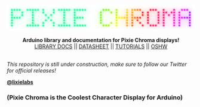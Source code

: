 <img src="extras/img/logo_dot_matrix.png">
<p align="center">
  <b>Arduino library and documentation for Pixie Chroma displays!</b><br>
  <a href="https://connornishijima.github.io/Pixie_Chroma/#docs">LIBRARY DOCS</a> ||
  <a href="https://connornishijima.github.io/Pixie_Chroma/#datasheet">DATASHEET</a> ||
  <a href="https://connornishijima.github.io/Pixie_Chroma/#tutorials">TUTORIALS</a> ||
  <a href="https://connornishijima.github.io/Pixie_Chroma/#oshw">OSHW</a>
  <br><br>
</p>

*This repository is still under construction, make sure to follow our Twitter for official releases!*

**[@lixielabs](https://twitter.com/lixielabs)**

### (Pixie Chroma is the Coolest Character Display for Arduino)
